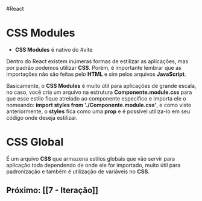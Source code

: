 #React
# CSS Modules

- **CSS Modules** é nativo do #vite 

Dentro do React existem inúmeras formas de estilizar as aplicações, mas por padrão podemos utilizar **CSS**. Porém, é importante lembrar que as importações não são feitas pelo **HTML** e sim pelos arquivos **JavaScript**.

Basicamente, o **CSS Modules** é muito útil para aplicações de grande escala, no caso, você cria um arquivo na estrutura **Componente.module.css** para que esse estilo fique atrelado ao componente especifico e importa ele o nomeando: **import styles from './Componente.module.css'**, e como visto anteriormente, o **styles** fica como uma **prop** e é possível utiliza-lo em seu código onde deseja estilizar.

# CSS Global

É um arquivo **CSS** que armazena estilos globais que vão servir para aplicação toda dependendo de onde ele for importado, muito útil para padronização e também é utilização de variáveis no **CSS**.
## Próximo: [[7 - Iteração]]

